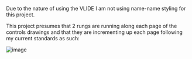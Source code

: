 Due to the nature of using the VLIDE I am not using name-name styling for this project. 

This project presumes that 2 rungs are running along each page of the controls drawings and that they are incrementing up each page following my current standards as such:

![image](https://github.com/user-attachments/assets/7d38b9b7-dde4-4188-ad47-854661a187a2)

